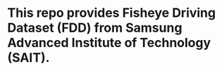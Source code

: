 # This repo provides Fisheye Driving Dataset (FDD) from Samsung Advanced Institute of Technology (SAIT).
